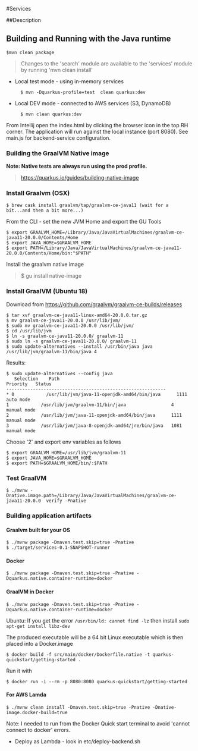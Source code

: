 #Services

##Description

## Building and Running with the Java runtime

    $mvn clean package
> Changes to the 'search' module are available to the  'services' module by running 'mvn clean install'
 
* Local test mode - using in-memory services

        $ mvn -Dquarkus-profile=test  clean quarkus:dev
    
* Local DEV mode - connected to AWS services (S3, DynamoDB)

        $ mvn clean quarkus:dev
    

From Intellij open the index.html by clicking the browser icon in the top RH corner. The application will run against  the local instance (port 8080).
See main.js for backend-service configuration. 


### Building the GraalVM Native image

**Note: Native tests are always run using the prod profile.**

> https://quarkus.io/guides/building-native-image

### Install Graalvm (OSX)

    $ brew cask install graalvm/tap/graalvm-ce-java11 (wait for a bit...and then a bit more...)

From the CLI - set the new JVM Home and export the GU Tools<br>

    $ export GRAALVM_HOME=/Library/Java/JavaVirtualMachines/graalvm-ce-java11-20.0.0/Contents/Home
    $ export JAVA_HOME=$GRAALVM_HOME
    $ export PATH=/Library/Java/JavaVirtualMachines/graalvm-ce-java11-20.0.0/Contents/Home/bin:"$PATH"

Install the graalvm native image

> $ gu install native-image


### Install GraalVM (Ubuntu 18)

Download from https://github.com/graalvm/graalvm-ce-builds/releases

    $ tar xvf graalvm-ce-java11-linux-amd64-20.0.0.tar.gz
    $ mv graalvm-ce-java11-20.0.0 /usr/lib/jvm/
    $ sudo mv graalvm-ce-java11-20.0.0 /usr/lib/jvm/
    $ cd /usr/lib/jvm
    $ ln -s graalvm-ce-java11-20.0.0/ graalvm-11
    $ sudo ln -s graalvm-ce-java11-20.0.0/ graalvm-11
    $ sudo update-alternatives --install /usr/bin/java java /usr/lib/jvm/graalvm-11/bin/java 4
 
 Results:
 
    $ sudo update-alternatives --config java
       Selection    Path                                            Priority   Status
    ------------------------------------------------------------
    * 0            /usr/lib/jvm/java-11-openjdk-amd64/bin/java      1111      auto mode
    1            /usr/lib/jvm/graalvm-11/bin/java                 4         manual mode
    2            /usr/lib/jvm/java-11-openjdk-amd64/bin/java      1111      manual mode
    3            /usr/lib/jvm/java-8-openjdk-amd64/jre/bin/java   1081      manual mode
  
 Choose '2' and export env variables as follows
 

    $ export GRAALVM_HOME=/usr/lib/jvm/graalvm-11 
    $ export JAVA_HOME=$GRAALVM_HOME
    $ export PATH=$GRAALVM_HOME/bin/:$PATH

### Test GraalVM

    $ ./mvnw -Dnative.image.path=/Library/Java/JavaVirtualMachines/graalvm-ce-java11-20.0.0  verify -Pnative


### Building application artifacts

#### Graalvm built for your OS

    $ ./mvnw package -Dmaven.test.skip=true -Pnative
    $ ./target/services-0.1-SNAPSHOT-runner


#### Docker

    $ ./mvnw package -Dmaven.test.skip=true -Pnative -Dquarkus.native.container-runtime=docker

 
#### GraalVM in Docker

    $ ./mvnw package -Dmaven.test.skip=true -Pnative -Dquarkus.native.container-runtime=docker

Ubuntu: If you get the error `/usr/bin/ld: cannot find -lz` then install `sudo apt-get install libz-dev`     

The produced executable will be a 64 bit Linux executable which is then placed into a Docker.image

    $ docker build -f src/main/docker/Dockerfile.native -t quarkus-quickstart/getting-started .


Run it with

    $ docker run -i --rm -p 8080:8080 quarkus-quickstart/getting-started
    
#### For AWS Lamda

    $ ./mvnw clean install -Dmaven.test.skip=true -Pnative -Dnative-image.docker-build=true

Note: I needed to run from the Docker Quick start terminal to avoid 'cannot connect to docker' errors. 


* Deploy as Lambda - look in etc/deploy-backend.sh
